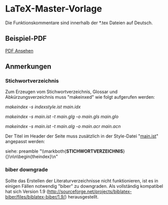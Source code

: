 # LaTeX-Master-Vorlage

Die Funktionskommentare sind innerhalb der *.tex Dateien auf Deutsch.

## Beispiel-PDF

[PDF Ansehen](main.pdf)

## Anmerkungen
### Stichwortverzeichnis
Zum Erzeugen vom Stichwortverzeichnis, Glossar und Abkürzungsverzeichnis muss "makeinxed" wie folgt aufgerufen werden:

*makeindex -s indexstyle.ist main.idx*

*makeindex -s main.ist -t main.glg -o main.gls main.glo*

*makeindex -s main.ist -t main.alg -o main.acr main.acn*

Der Titel im Header der Seite muss zusätzlich in der Style-Datei "[main.ist](main.ist)" angepasst werden:

siehe: preamble "\\\markboth{**STICHWORTVERZEICHNIS**}{}\n\n\\begin{theindex}\n"

### biber downgrade
Sollte das Erstellen der Literaturverzeichnisse nicht funktionieren, ist es in einigen Fällen notwendig "biber" zu downgraden. Als vollständig kompatibel hat sich Version 1.9 (http://sourceforge.net/projects/biblatex-biber/files/biblatex-biber/1.9/) herausgestellt.
